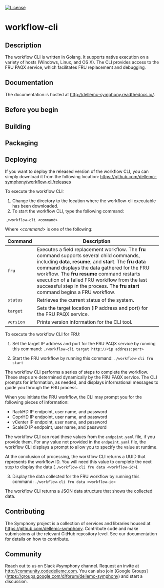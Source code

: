[![License](http://img.shields.io/badge/License-EPL%201.0-red.svg)](http://opensource.org/licenses/EPL-1.0)

# workflow-cli
## Description
The workflow CLI is written in Golang. It supports native execution on a variety of hosts (Windows, Linux, and OS X). The CLI provides access to the FRU PAQX service, which facilitates FRU replacement and debugging.

## Documentation

The documentation is hosted at http://dellemc-symphony.readthedocs.io/.

## Before you begin
## Building
## Packaging
## Deploying

If you want to deploy the released version of the workflow CLI, you can simply download it from the following location: https://github.com/dellemc-symphony/workflow-cli/releases

To execute the workflow CLI:

1. Change the directory to the location where the workflow-cli executable has been downloaded.
2. To start the workflow CLI, type the following command: 
```
./workflow-cli <command>
```
  Where *&lt;command&gt;* is one of the following:
  
| Command | Description |
| --- | --- |
| `fru` | Executes a field replacement workflow. The **fru** command supports several child commands, including **data**, **resume**, and **start**. The **fru data** command displays the data gathered for the FRU workflow. The **fru resume** command restarts execution of a failed FRU workflow from the last successful step in the process. The **fru start** command begins a FRU workflow.|
| `status` | Retrieves the current status of the system. |
| `target` | Sets the target location (IP address and port) for the FRU PAQX service. |
| `version` | Prints version information for the CLI tool. |
 
To execute the workflow CLI for FRU: 

1. Set the target IP address and port for the FRU PAQX service by running this command: `./workflow-cli target http://<ip address:port>`

2. Start the FRU workflow by running this command: `./workflow-cli fru start`

  The workflow CLI performs a series of steps to complete the workflow. These steps are determined dynamically by the FRU PAQX service. The CLI prompts for information, as needed, and displays informational messages to guide you through the FRU process.

  When you initiate the FRU workflow, the CLI may prompt you for the following pieces of information:
  - RackHD IP endpoint, user name, and password
  - CoprHD IP endpoint, user name, and password
  - vCenter IP endpoint, user name, and password
  - ScaleIO IP endpoint, user name, and password 

  The workflow CLI can read these values from the `endpoint.yaml` file, if you provide them. For any value not provided in the `endpoint.yaml` file, the workflow CLI displays a prompt to allow you to specify the value at runtime.  
  
  At the conclusion of processing, the workflow CLI returns a UUID that represents the workflow ID. You will need this value to complete the next step to display the data (`./workflow-cli fru data <workflow-id>`).  

3. Display the data collected for the FRU workflow by running this command: `./workflow-cli fru data <workflow-id>`

 The workflow CLI returns a JSON data structure that shows the collected data. 
 
## Contributing

The Symphony project is a collection of services and libraries housed at https://github.com/dellemc-symphony.
Contribute code and make submissions at the relevant GitHub repository level. See our documentation for details on how to contribute.

## Community

Reach out to us on Slack #symphony channel. Request an invite at http://community.codedellemc.com.
You can also join [Google Groups] (https://groups.google.com/d/forum/dellemc-symphony) and start a discussion. 
